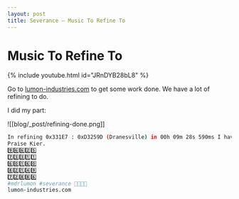 ```yaml
---
layout: post
title: Severance – Music To Refine To
---
```


# Music To Refine To

{% include youtube.html id="JRnDYB28bL8" %}

Go to [lumon-industries.com](https://lumon-industries.com/) to get some work done. We have a lot of refining to do.

I did my part:

![[blog/_post/refining-done.png]]

```bash
In refining 0x331E7 : 0xD3259D (Dranesville) in 00h 09m 28s 590ms I have brought glory to the company.
Praise Kier.
9️⃣6️⃣6️⃣2️⃣5️⃣
7️⃣3️⃣3️⃣1️⃣1️⃣
6️⃣0️⃣1️⃣6️⃣0️⃣
8️⃣2️⃣1️⃣4️⃣9️⃣
7️⃣2️⃣8️⃣8️⃣6️⃣
#mdrlumon #severance 🧇🐐🔢💯
lumon-industries.com
```